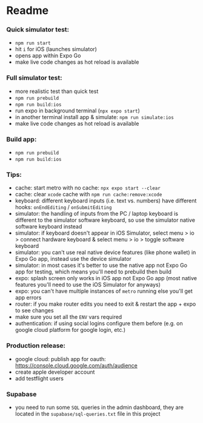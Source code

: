 # Readme

### Quick simulator test:
- `npm run start`  
- hit `i` for iOS  (launches simulator)
- opens app within Expo Go
- make live code changes as hot reload is available

### Full simulator test:
- more realistic test than quick test
- `npm run prebuild`  
- `npm run build:ios`  
- run expo in background terminal (`npx expo start`)  
- in another terminal install app & simulate: `npm run simulate:ios`  
- make live code changes as hot reload is available  

### Build app:  
- `npm run prebuild`  
- `npm run build:ios`

### Tips:  
- cache: start metro with no cache: `npx expo start --clear`
- cache: clear `xcode` cache with `npm run cache:remove:xcode`  
- keyboard: different keyboard inputs (i.e. text vs. numbers) have different hooks: `onEndEditing` / `onSubmitEditing`  
- simulator: the handling of inputs from the PC / laptop keyboard is different to the simulator software keyboard, so use the simulator native software keyboard instead
- simulator: if keyboard doesn't appear in iOS Simulator, select menu > io > connect hardware keyboard & select menu > io > toggle software keyboard  
- simulator: you can't use real native device features (like phone wallet) in Expo Go app, instead use the device simulator
- simulator: in most cases it's better to use the native app not Expo Go app for testing, which means you'll need to prebuild then build
- expo: splash screen only works in iOS app not Expo Go app (most native features you'll need to use the iOS Simulator for anyways)  
- expo: you can't have multiple instances of `metro` running else you'll get app errors  
- router: if you make router edits you need to exit & restart the app + expo to see changes  
- make sure you set all the `ENV` vars required  
- authentication: if using social logins configure them before (e.g. on google cloud platform for google login, etc.)

### Production release:
- google cloud: publish app for oauth: https://console.cloud.google.com/auth/audience  
- create apple developer account  
- add testflight users  

### Supabase 
- you need to run some `SQL` queries in the admin dashboard, they are located in the `supabase/sql-queries.txt` file in this project  